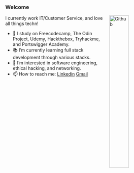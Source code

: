 ### Welcome

<img width="35%" align="right" alt="Github" src="https://user-images.githubusercontent.com/48678280/88862734-4903af80-d201-11ea-968b-9c939d88a37c.gif" />

I currently work IT/Customer Service, and love all things techn!

- 🔭 I study on Freecodecamp, The Odin Project, Udemy, Hackthebox, Tryhackme, and Portswigger Academy.
- 📚 I’m currently learning full stack development through various stacks.
- 👯 I’m interested in software engineering, ethical hacking, and networking.
- 📫 How to reach me: [Linkedin](https://www.linkedin.com/in/robert-head-0x0/) [Gmail](mailto:rhead105@gmail.com)
